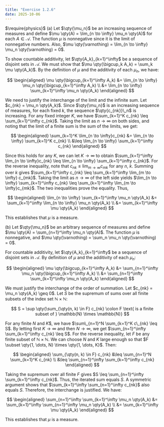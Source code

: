 ```yaml
---
title: "Exercise 1.2.6"
date: 2025-10-06
---
```

$\require{physics}$
(a) Let $\qty{\mu_n}$ be an increasing sequence of measures and define $\mu \qty(A) = \lim_{n \to \infty} \mu_n \qty(A)$ for each $A \in \mathcal{A}$. 
The function $\mu$ is nonnegative since it is the limit of nonnegative numbers. 
Also, $\mu \qty(\varnothing) = \lim_{n \to \infty} \mu_n \qty(\varnothing) = 0$. 

To show countable additivity, let $\qty{A_k}_{k=1}^\infty$ be a sequence of disjoint sets in $\mathcal{A}$. 
We must show that $\mu \qty(\bigcup_k A_k) = \sum_k \mu \qty(A_k)$. 
By the definition of $\mu$ and the additivity of each $\mu_n$, we have:

$$
\begin{aligned}
  \mu \qty(\bigcup_{k=1}^\infty A_k) &= \lim_{n \to \infty} \mu_n \qty(\bigcup_{k=1}^\infty A_k) \\
  &= \lim_{n \to \infty} \sum_{k=1}^\infty \mu_n \qty(A_k)
\end{aligned}
$$

We need to justify the interchange of the limit and the infinite sum. 
Let $c_{nk} = \mu_n \qty(A_k)$. 
Since $\qty{\mu_n}$ is an increasing sequence of measures, for each fixed $k$, the sequence $\qty{c_{nk}}\_n$ is increasing. 
For any fixed integer $K$, we have $\sum_{k=1}^K c_{nk} \leq \sum_{k=1}^\infty c_{nk}$. 
Taking the limit as $n \to \infty$ on both sides, and noting that the limit of a finite sum is the sum of the limits, we get:

$$
\begin{aligned}
  \sum_{k=1}^K \lim_{n \to \infty}c_{nk} &= \lim_{n \to \infty} \sum_{k=1}^K c_{nk} \\
  &\leq \lim_{n \to \infty} \sum_{k=1}^\infty c_{nk}
\end{aligned}
$$

Since this holds for any $K$, we can let $K \to \infty$ to obtain $\sum_{k=1}^\infty \lim_{n \to \infty}c_{nk} \leq \lim_{n \to \infty} \sum_{k=1}^\infty c_{nk}$. 
For the reverse inequality, note that $c_{nk} \leq \lim_{m \to \infty} c_{mk}$ for any $n$, $k$. 
Summing over $k$ gives $\sum_{k=1}^\infty c_{nk} \leq \sum_{k=1}^\infty \lim_{m \to \infty} c_{mk}$. 
Taking the limit as $n \to \infty$ of the left side yields $\lim_{n \to \infty} \sum_{k=1}^\infty c_{nk} \leq \sum_{k=1}^\infty \lim_{m \to \infty}c_{mk}$. 
The two inequalities prove the equality. Thus, 

$$
\begin{aligned}
  \lim_{n \to \infty} \sum_{k=1}^\infty \mu_n \qty(A_k) &= \sum_{k=1}^\infty \lim_{n \to \infty} \mu_n \qty(A_k) \\
  &= \sum_{k=1}^\infty \mu \qty(A_k)
\end{aligned}
$$

This establishes that $\mu$ is a measure. 

(b) Let $\qty{\mu_n}$ be an arbitrary sequence of measures and define $\mu \qty(A) = \sum_{n=1}^\infty \mu_n \qty(A)$. 
The function $\mu$ is nonnegative, and $\mu \qty(\varnothing) = \sum_n \mu_n \qty(\varnothing) = 0$. 

For countable additivity, let $\qty{A_k}_{k=1}^\infty$ be a sequence of disjoint sets in $\mathcal{A}$. 
By definition of $\mu$ and the additivity of each $\mu_n$:

$$
\begin{aligned}
  \mu \qty(\bigcup_{k=1}^\infty A_k) &= \sum_{n=1}^\infty \mu_n \qty(\bigcup_{k=1}^\infty A_k) \\
  &= \sum_{n=1}^\infty \sum_{k=1}^\infty \mu_n \qty(A_k)
\end{aligned}
$$

We must justify the interchange of the order of summation. 
Let $c_{nk} = \mu_n \qty(A_k) \geq 0$. 
Let $S$ be the supremum of sums over all finite subsets of the index set $\mathbb{N} \times \mathbb{N}$:

$$
  S = \sup \qty{\sum_{\qty(n, k) \in F} c_{nk} \colon F \text{ is a finite subset of } \mathbb{N} \times \mathbb{N}}
$$

For any finite $N$ and $K$$, we have $\sum\_{n=1}^N \sum_{k=1}^K c\_{nk} \leq S$. 
By letting first $K \to \infty$ and then $N \to \infty$, we get $\sum_{n=1}^\infty \sum_{k=1}^\infty c_{nk} \leq S$. 
For the reverse inequality, let $F$ be any finite subset of $\mathbb{N} \times \mathbb{N}$. 
We can choose $N$ and $K$ large enough so that $F \subset \qty{1, \dots, N} \times \qty{1, \dots, K}$. 
Then:

$$
\begin{aligned}
  \sum_{\qty(n, k) \in F} c_{nk} &\leq \sum_{n=1}^N \sum_{k=1}^K c_{nk} \\
  &\leq \sum_{n=1}^\infty \sum_{k=1}^\infty c_{nk}
\end{aligned}
$$

Taking the supremum over all finite $F$ gives $S \leq \sum_{n=1}^\infty \sum_{k=1}^\infty c_{nk}$. 
Thus, the iterated sum equals $S$. 
A symmetric argument shows that $\sum_{k=1}^\infty \sum_{n=1}^\infty c_{nk}$ also equals $S$. 
Therefore, the interchange is justified. 
We have:

$$
\begin{aligned}
  \sum_{n=1}^\infty \sum_{k=1}^\infty \mu_n \qty(A_k) &= \sum_{k=1}^\infty \sum_{n=1}^\infty \mu_n \qty(A_k) \\
  &= \sum_{k=1}^\infty \mu \qty(A_k)
\end{aligned}
$$

This establishes that $\mu$ is a measure. 
